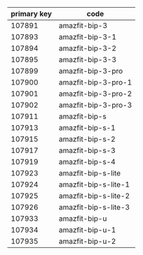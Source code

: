 | primary key | code                 |
|-------------|----------------------|
| 107891      | amazfit-bip-3        |
| 107893      | amazfit-bip-3-1      |
| 107894      | amazfit-bip-3-2      |
| 107895      | amazfit-bip-3-3      |
| 107899      | amazfit-bip-3-pro    |
| 107900      | amazfit-bip-3-pro-1  |
| 107901      | amazfit-bip-3-pro-2  |
| 107902      | amazfit-bip-3-pro-3  |
| 107911      | amazfit-bip-s        |
| 107913      | amazfit-bip-s-1      |
| 107915      | amazfit-bip-s-2      |
| 107917      | amazfit-bip-s-3      |
| 107919      | amazfit-bip-s-4      |
| 107923      | amazfit-bip-s-lite   |
| 107924      | amazfit-bip-s-lite-1 |
| 107925      | amazfit-bip-s-lite-2 |
| 107926      | amazfit-bip-s-lite-3 |
| 107933      | amazfit-bip-u        |
| 107934      | amazfit-bip-u-1      |
| 107935      | amazfit-bip-u-2      |
